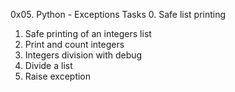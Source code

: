 0x05. Python - Exceptions
Tasks
0. Safe list printing 
1. Safe printing of an integers list 
2. Print and count integers 
3. Integers division with debug
4. Divide a list 
5. Raise exception 
